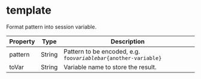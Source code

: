 ---
---
# template

Format pattern into session variable.

| Property | Type | Description |
| ------- | ------- | -------- |
| pattern | String | Pattern to be encoded, e.g. <code>foo${variable}bar${another-variable}</code> |
| toVar | String | Variable name to store the result. |

